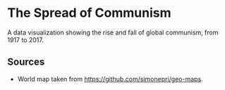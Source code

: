 # The Spread of Communism
A data visualization showing the rise and fall of global communism, from 1917 to 2017.

## Sources

* World map taken from https://github.com/simonepri/geo-maps.
